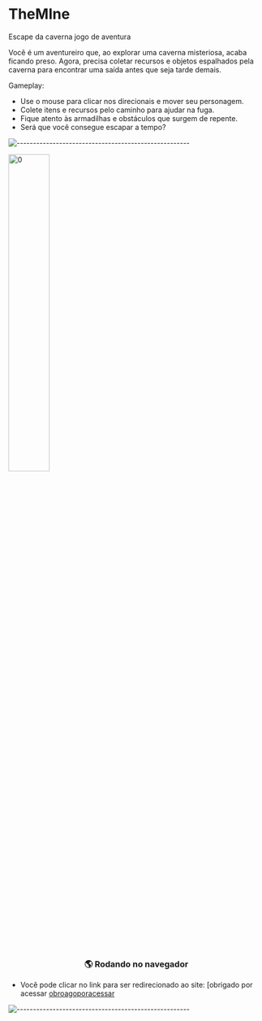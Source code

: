 # TheMIne
Escape da caverna jogo de aventura 

Você é um aventureiro que, ao explorar uma caverna misteriosa, acaba ficando preso. Agora, precisa coletar recursos e objetos espalhados pela caverna para encontrar uma saída antes que seja tarde demais.

Gameplay:

* Use o mouse para clicar nos direcionais e mover seu personagem.
* Colete itens e recursos pelo caminho para ajudar na fuga.
* Fique atento às armadilhas e obstáculos que surgem de repente.
* Será que você consegue escapar a tempo?

![-----------------------------------------------------](https://raw.githubusercontent.com/andreasbm/readme/master/assets/lines/rainbow.png)

<img width=40% src="" alt="0">


<h3 align='center'> 🌎 Rodando no navegador</h3>

- Você pode clicar no link para ser redirecionado ao site:
[obrigado por acessar
[obroagoporacessar](https://vermillion-kashata-0c9d83.netlify.app/)

 ![-----------------------------------------------------](https://raw.githubusercontent.com/andreasbm/readme/master/assets/lines/rainbow.png)
